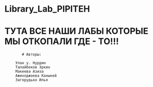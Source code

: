 # Library_Lab_PIPITEH
# ТУТА ВСЕ НАШИ ЛАБЫ КОТОРЫЕ МЫ ОТКОПАЛИ ГДЕ - ТО!!!
			# Авторы:

 		 Улан у. Нурдин
  		 Талайбеков Эркин
  		 Макеева Азиза
  		 Ажиходжоева Каныкей
  		 Загорудько Илья